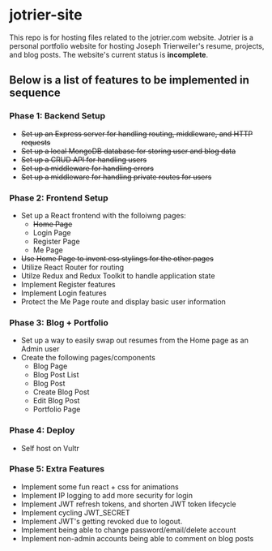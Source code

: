# jotrier-site

This repo is for hosting files related to the jotrier.com website. Jotrier is a personal portfolio website for hosting Joseph Trierweiler's resume, projects, and blog posts. The website's current status is **incomplete**.

## Below is a list of features to be implemented in sequence

### Phase 1: Backend Setup

- ~~Set up an Express server for handling routing, middleware, and HTTP requests~~
- ~~Set up a local MongoDB database for storing user and blog data~~
- ~~Set up a CRUD API for handling users~~
- ~~Set up a middleware for handling errors~~
- ~~Set up a middleware for handling private routes for users~~

### Phase 2: Frontend Setup

- Set up a React frontend with the folloiwng pages:
  - ~~Home Page~~
  - Login Page
  - Register Page
  - Me Page
- ~~Use Home Page to invent css stylings for the other pages~~
- Utilize React Router for routing
- Utilze Redux and Redux Toolkit to handle application state
- Implement Register features
- Implement Login features
- Protect the Me Page route and display basic user information

### Phase 3: Blog + Portfolio

- Set up a way to easily swap out resumes from the Home page as an Admin user
- Create the following pages/components
  - Blog Page
  - Blog Post List
  - Blog Post
  - Create Blog Post
  - Edit Blog Post
  - Portfolio Page

### Phase 4: Deploy

- Self host on Vultr

### Phase 5: Extra Features

- Implement some fun react + css for animations
- Implement IP logging to add more security for login
- Implement JWT refresh tokens, and shorten JWT token lifecycle
- Implement cycling JWT_SECRET
- Implement JWT's getting revoked due to logout.
- Implement being able to change password/email/delete account
- Implement non-admin accounts being able to comment on blog posts

